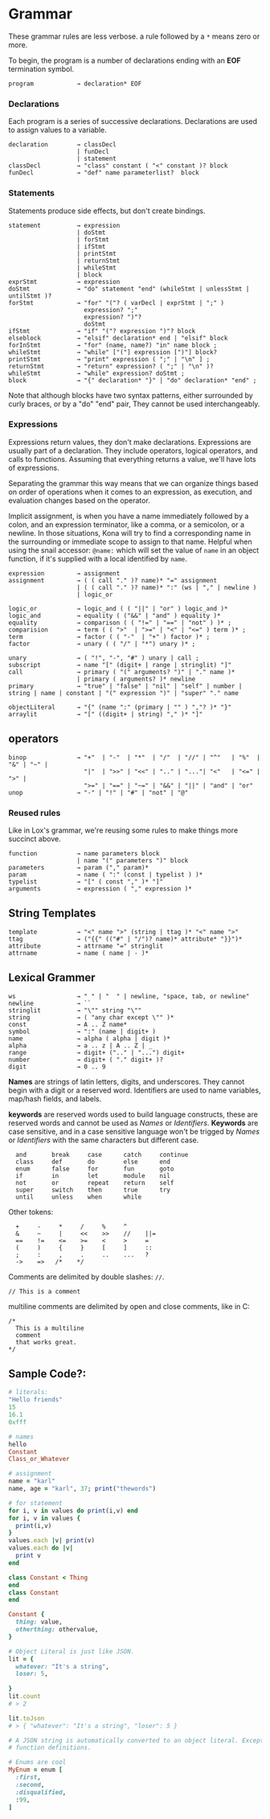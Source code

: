 # Grammar
These grammar rules are less verbose. a rule followed by a `*` means zero or more.

To begin, the program is a number of declarations ending with an **EOF** termination symbol.
```grammar
program            → declaration* EOF
```

### Declarations
Each program is a series of successive declarations. Declarations are used to assign values to a variable.
```grammar
declaration        → classDecl
                   | funDecl 
                   | statement
classDecl          → "class" constant ( "<" constant )? block 
funDecl            → "def" name parameterlist?  block 
```

### Statements
Statements produce side effects, but don't create bindings.
```grammar
statement          → expression
                   | doStmt
                   | forStmt
                   | ifStmt
                   | printStmt
                   | returnStmt
                   | whileStmt
                   | block
exprStmt           → expression
doStmt             → "do" statement "end" (whileStmt | unlessStmt | untilStmt )?
forStmt            → "for" "("? ( varDecl | exprStmt | ";" )
                     expression? ";"
                     expression? ")"?
                     doStmt
ifStmt             → "if" "("? expression ")"? block
elseblock          → "elsif" declaration* end | "elsif" block
forInStmt          → "for" (name, name?) "in" name block ;
whileStmt          → "while" ["("] expression [")"] block?
printStmt          → "print" expression ( ";" | "\n" ] ;
returnStmt         → "return" expression? ( ";" | "\n" )?
whileStmt          → "while" expression? doStmt ;
block              → "{" declaration* "}" | "do" declaration* "end" ;
```
Note that although blocks have two syntax patterns, either surrounded by curly braces, or by a "do" "end" pair, They cannot be used interchangeably.

### Expressions
Expressions return values, they don't make declarations. Expressions are usually part of a declaration. They include operators, logical operators, and calls to functions. Assuming that everything returns a value, we'll have lots of expressions.

Separating the grammar this way means that we can organize things based on order of operations when it comes to an expression, as execution, and evaluation changes based on the operator.

Implicit assignment, is when you have a name immediately followed by a colon, and an expression terminator, like a comma, or a semicolon, or a newline. In those situations, Kona will try to find a corresponding name in the surrounding or immediate scope to assign to that name. Helpful when using the snail accessor: `@name:` which will set the value of `name` in an object function, if it's supplied with a local identified by `name`.

```grammar
expression         → assignment
assignment         → ( ( call "." )? name)* "=" assignment
                   | ( ( call "." )? name)* ":" (ws | "," | newline )
                   | logic_or

logic_or           → logic_and ( ( "||" | "or" ) logic_and )* 
logic_and          → equality ( ("&&" | "and" ) equality )* 
equality           → comparison ( ( "!=" | "==" | "not" ) )* ;
comparision        → term ( ( ">"  | ">=" | "<" | "<=" ) term )* ;
term               → factor ( ( "-"  | "+" ) factor )* ;
factor             → unary ( ( "/" | "*") unary )* ;

unary              → ( "!", "-", "#" ) unary | call ;
subscript          → name "[" (digit+ | range | stringlit) "]"
call               → primary ( "(" arguments? ")" | "." name )*
                   | primary ( arguments? )* newline
primary            → "true" | "false" | "nil" | "self" | number | string | name | constant | "(" expression ")" | "super" "." name

objectLiteral      → "{" (name ":" (primary | "" ) ","? )* "}"
arraylit           → "[" ((digit+ | string) "," )* "]"
```

## operators
```grammar
binop              → "+"  | "-"  | "*"  | "/"  | "//" | "^"   | "%"  | "&" | "~" |
                     "|"  | ">>" | "<<" | ".." | "..."| "<"   | "<=" | ">" |
                     ">=" | "==" | "~=" | "&&" | "||" | "and" | "or"
unop               → "-" | "!" | "#" | "not" | "@"
```

### Reused rules
Like in Lox's grammar, we're reusing some rules to make things more succinct above.
```grammar
function           → name parameters block
                   | name "(" parameters ")" block
parameters         → param ("," param)*
param              → name ( ":" (const | typelist ) )*
typelist           → "[" ( const "," )* "]"
arguments          → expression ( "," expression )*
```

## String Templates
```grammar
template           → "<" name ">" (string | ttag )* "<" name ">"
ttag               → ("{{" (("#" | "/")? name)* attribute* "}}")*
attribute          → attrname "=" stringlit
attrname           → name ( name | - )*
```

## Lexical Grammer
```grammar
ws                 → " " | "  " | newline, "space, tab, or newline"
newline            → ``
stringlit          → "\"" string "\""
string             → ( "any char except \"" )*
const              → A .. Z name*
symbol             → ":" (name | digit+ )
name               → alpha ( alpha | digit )*
alpha              → a .. z | A .. Z | _
range              → digit+ (".." | "...") digit+
number             → digit+ ( "." digit+ )?
digit              → 0 .. 9
```
**Names** are strings of latin letters, digits, and underscores. They cannot begin with a digit or a reserved word. Identifiers are used to name variables, map/hash fields, and labels.

**keywords** are reserved words used to build language constructs, these are reserved words and cannot be used as *Names* or *Identifiers*. **Keywords** are case sensitive, and in a case sensitive language won't be trigged by *Names* or *Identifiers* with the same characters but different case.
```
  and       break     case      catch     continue
  class     def       do        else      end       
  enum      false     for       fun       goto      
  if        in        let       module    nil       
  not       or        repeat    return    self      
  super     switch    then      true      try       
  until     unless    when      while
```

Other tokens:
```
  +     -     *     /     %     ^
  &     ~     |     <<    >>    //    ||=
  ==    !=    <=    >=    <     >     =
  (     )     {     }     [     ]     ::
  ;     :     ,     .     ..    ...   ?
  ->    =>   /*    */
```

Comments are delimited by double slashes: `//`.
```
// This is a comment
```

multiline comments are delimited by open and close comments, like in C:
```
/*
  This is a multiline
  comment
  that works great.
*/
```

## Sample Code?:
```ruby
# literals:
"Hello friends"
15
16.1
0xfff

# names
hello
Constant
Class_or_Whatever

# assignment
name = "karl"
name, age = "karl", 37; print("thewords")

# for statement
for i, v in values do print(i,v) end
for i, v in values {
  print(i,v)
}
values.each |v| print(v)
values.each do |v|
  print v
end

class Constant < Thing
end
class Constant
end

Constant {
  thing: value,
  otherthing: othervalue,
}

# Object Literal is just like JSON.
lit = {
  whatever: "It's a string",
  loser: 5,
  
}
lit.count
# > 2

lit.toJson
# > { "whatever": "It's a string", "loser": 5 }

# A JSON string is automatically converted to an object literal. Except for 
# function definitions.

# Enums are cool
MyEnum = enum [
  :first,
  :second,
  :disqualified,
  :99,
]

```
